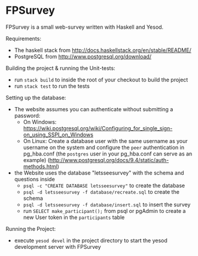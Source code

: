 # FPSurvey
FPSurvey is a small web-survey written with Haskell and Yesod.

Requirements:
- The haskell stack from http://docs.haskellstack.org/en/stable/README/
- PostgreSQL from http://www.postgresql.org/download/

Building the project & running the Unit-tests:
- run `stack build` to inside the root of your checkout to build the project
- run `stack test` to run the tests

Setting up the database:
- The website assumes you can authenticate without submitting a password:
  - On Windows: https://wiki.postgresql.org/wiki/Configuring_for_single_sign-on_using_SSPI_on_Windows
  - On Linux: Create a database user with the same username as your username on the system and configure the `peer` authentication in pg_hba.conf (the `postgres` user in your pg_hba.conf can serve as an example) (http://www.postgresql.org/docs/9.4/static/auth-methods.html)
- the Website uses the database "letsseesurvey" with the schema and questions inside
  - `psql -c "CREATE DATABASE letsseesurvey"` to create the database
  - `psql -d letsseesurvey -f database/recreate.sql` to create the schema
  - `psql -d letsseesurvey -f database/insert.sql` to insert the survey
  - run `SELECT make_participant();` from psql or pgAdmin to create a new User token in the `participants` table

Running the Project:
- execute `yesod devel` in the project directory to start the yesod development server with FPSurvey
